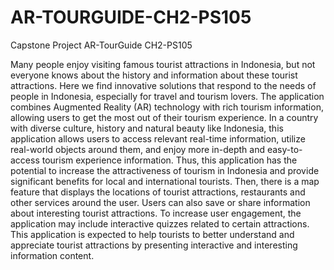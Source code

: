 # AR-TOURGUIDE-CH2-PS105
Capstone Project AR-TourGuide CH2-PS105


Many people enjoy visiting famous tourist attractions in Indonesia, but not everyone knows about the history and information about these tourist attractions. Here we find innovative solutions that respond to the needs of people in Indonesia, especially for travel and tourism lovers. The application combines Augmented Reality (AR) technology with rich tourism information, allowing users to get the most out of their tourism experience. In a country with diverse culture, history and natural beauty like Indonesia, this application allows users to access relevant real-time information, utilize real-world objects around them, and enjoy more in-depth and easy-to-access tourism experience information. Thus, this application has the potential to increase the attractiveness of tourism in Indonesia and provide significant benefits for local and international tourists. Then, there is a map feature that displays the locations of tourist attractions, restaurants and other services around the user. Users can also save or share information about interesting tourist attractions. To increase user engagement, the application may include interactive quizzes related to certain attractions. This application is expected to help tourists to better understand and appreciate tourist attractions by presenting interactive and interesting information content.
